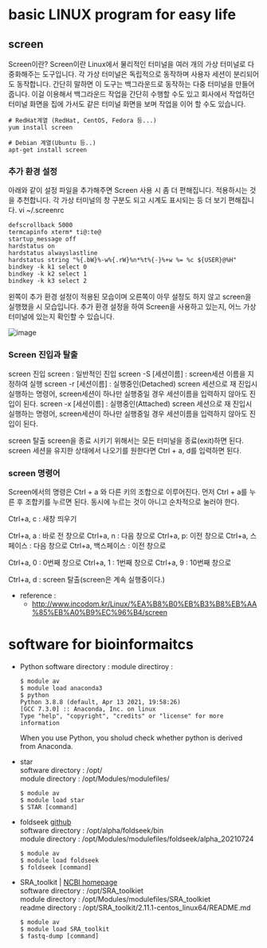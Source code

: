 # basic LINUX program for easy life
## screen
Screen이란?
Screen이란 Linux에서 물리적인 터미널을 여러 개의 가상 터미널로 다중화해주는 도구입니다. 각 가상 터미널은 독립적으로 동작하며 사용자 세션이 분리되어도 동작합니다. 간단히 말하면 이 도구는 백그라운드로 동작하는 다중 터미널을 만들어 줍니다. 이걸 이용해서 백그라운드 작업을 간단히 수행할 수도 있고 회사에서 작업하던 터미널 화면을 집에 가서도 같은 터미널 화면을 보며 작업을 이어 할 수도 있습니다.


```
# RedHat계열 (RedHat, CentOS, Fedora 등...) 
yum install screen

# Debian 계열(Ubuntu 등..)
apt-get install screen
```

### 추가 환경 설정
아래와 같이 설정 파일을 추가해주면 Screen 사용 시 좀 더 편해집니다. 적용하시는 것을 추천합니다. 각 가상 터미널의 창 구분도 되고 시계도 표시되는 등 더 보기 편해집니다.
vi ~/.screenrc
```
defscrollback 5000
termcapinfo xterm* ti@:te@
startup_message off
hardstatus on
hardstatus alwayslastline
hardstatus string "%{.bW}%-w%{.rW}%n*%t%{-}%+w %= %c ${USER}@%H"
bindkey -k k1 select 0
bindkey -k k2 select 1
bindkey -k k3 select 2
```
왼쪽이 추가 환경 설정이 적용된 모습이며 오른쪽이 아무 설정도 하지 않고 screen을 실행했을 시 모습입니다. 추가 환경 설정을 하여 Screen을 사용하고 있는지, 어느 가상 터미널에 있는지 확인할 수 있습니다.

![image](https://user-images.githubusercontent.com/48517782/133099985-9a5297cb-6162-48c4-a796-8dd03a9ecfde.png)

### Screen 진입과 탈출
screen 진입
screen : 일반적인 진입
screen -S [세션이름] : screen세션 이름을 지정하여 실행
screen -r [세션이름] : 실행중인(Detached) screen 세션으로 재 진입시 실행하는 명령어, screen세션이 하나만 실행중일 경우 세션이름을 입력하지 않아도 진입이 된다.
screen -x [세션이름] : 실행중인(Attached) screen 세션으로 재 진입시 실행하는 명령어, screen세션이 하나만 실행중일 경우 세션이름을 입력하지 않아도 진입이 된다.

screen 탈출 screen을 종료 시키기 위해서는 모든 터미널을 종료(exit)하면 된다. screen 세션을 유지한 상태에서 나오기를 원한다면 Ctrl + a, d를 입력하면 된다.

### screen 명령어
Screen에서의 명령은 Ctrl + a 와 다른 키의 조합으로 이루어진다. 먼저 Ctrl + a를 누른 후 조합키를 누르면 된다. 동시에 누르는 것이 아니고 순차적으로 눌러야 한다.

Ctrl+a, c : 새창 띄우기

Ctrl+a, a : 바로 전 창으로
Ctrl+a, n : 다음 창으로
Ctrl+a, p: 이전 창으로
Ctrl+a, 스페이스 : 다음 창으로
Ctrl+a, 백스페이스 : 이전 창으로

Ctrl+a, 0 : 0번째 창으로
Ctrl+a, 1 : 1번째 창으로
Ctrl+a, 9 : 10번째 창으로

Ctrl+a, d : screen 탈출(screen은 계속 실행중이다.)

- reference :
  - http://www.incodom.kr/Linux/%EA%B8%B0%EB%B3%B8%EB%AA%85%EB%A0%B9%EC%96%B4/screen

# software for bioinformaitcs

- Python
  software directory : 
  module directiroy : 
  
  ```
  $ module av
  $ module load anaconda3
  $ python
  Python 3.8.8 (default, Apr 13 2021, 19:58:26) 
  [GCC 7.3.0] :: Anaconda, Inc. on linux
  Type "help", "copyright", "credits" or "license" for more information
  ```
  When you use Python, you sholud check whether python is derived from Anaconda. 
- star   
  software directory : /opt/  
  module directory : /opt/Modules/modulefiles/  
  ```
  $ module av
  $ module load star
  $ STAR [command]
  
  ```
- foldseek [github](https://github.com/steineggerlab/foldseek)   
  software directory : /opt/alpha/foldseek/bin   
  module directory : /opt/Modules/modulefiles/foldseek/alpha_20210724   
  ```
  $ module av
  $ module load foldseek
  $ foldseek [command]
  ```
- SRA_toolkit | [NCBI homepage](https://github.com/ncbi/sra-tools/wiki/02.-Installing-SRA-Toolkit)  
  software directory : /opt/SRA_toolkiet    
  module directory : /opt/Modules/modulefiles/SRA_toolkiet  
  readme directory : /opt/SRA_toolkit/2.11.1-centos_linux64/README.md  
  ```
  $ module av
  $ module load SRA_toolkit
  $ fastq-dump [command]
  ```
